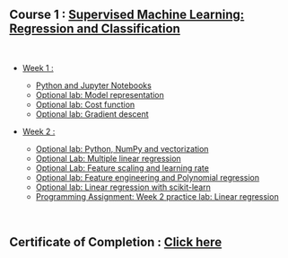 ## Course 1 : [Supervised Machine Learning: Regression and Classification](https://github.com/RitoChak/Supervised-Machine-Learning-Regression-and-Classification.git)

<br/>

- [Week 1 :](https://github.com/RitoChak/Supervised-Machine-Learning-Regression-and-Classification/tree/2b9db4a80a1c9ebd188a639845ec4a02f2a9edde/Week%201)
  - [Python and Jupyter Notebooks](https://github.com/RitoChak/Supervised-Machine-Learning-Regression-and-Classification/blob/2b9db4a80a1c9ebd188a639845ec4a02f2a9edde/Week%201/C1_W1_Lab01_Python_Jupyter_Soln.ipynb)
  - [Optional lab: Model representation](https://github.com/RitoChak/Supervised-Machine-Learning-Regression-and-Classification/blob/2b9db4a80a1c9ebd188a639845ec4a02f2a9edde/Week%201/C1_W1_Lab02_Model_Representation_Soln.ipynb)
  - [Optional lab: Cost function](https://github.com/RitoChak/Supervised-Machine-Learning-Regression-and-Classification/blob/2b9db4a80a1c9ebd188a639845ec4a02f2a9edde/Week%201/C1_W1_Lab03_Cost_function_Soln.ipynb)
  - [Optional lab: Gradient descent](https://github.com/RitoChak/Supervised-Machine-Learning-Regression-and-Classification/blob/2b9db4a80a1c9ebd188a639845ec4a02f2a9edde/Week%201/C1_W1_Lab04_Gradient_Descent_Soln.ipynb)

- [Week 2 :](https://github.com/RitoChak/Supervised-Machine-Learning-Regression-and-Classification/tree/2b9db4a80a1c9ebd188a639845ec4a02f2a9edde/Week%202)
  - [Optional lab: Python, NumPy and vectorization](https://github.com/RitoChak/Supervised-Machine-Learning-Regression-and-Classification/blob/2b9db4a80a1c9ebd188a639845ec4a02f2a9edde/Week%202/C1_W2_Lab01_Python_Numpy_Vectorization_Soln.ipynb)
  - [Optional Lab: Multiple linear regression](https://github.com/RitoChak/Supervised-Machine-Learning-Regression-and-Classification/blob/2b9db4a80a1c9ebd188a639845ec4a02f2a9edde/Week%202/C1_W2_Lab02_Multiple_Variable_Soln.ipynb)
  - [Optional Lab: Feature scaling and learning rate](https://github.com/RitoChak/Supervised-Machine-Learning-Regression-and-Classification/blob/2b9db4a80a1c9ebd188a639845ec4a02f2a9edde/Week%202/C1_W2_Lab03_Feature_Scaling_and_Learning_Rate_Soln.ipynb)
  - [Optional lab: Feature engineering and Polynomial regression](https://github.com/RitoChak/Supervised-Machine-Learning-Regression-and-Classification/blob/2b9db4a80a1c9ebd188a639845ec4a02f2a9edde/Week%202/C1_W2_Lab04_FeatEng_PolyReg_Soln.ipynb)
  - [Optional lab: Linear regression with scikit-learn](https://github.com/RitoChak/Supervised-Machine-Learning-Regression-and-Classification/blob/2b9db4a80a1c9ebd188a639845ec4a02f2a9edde/Week%202/C1_W2_Lab05_Sklearn_GD_Soln.ipynb)
  - [Programming Assignment: Week 2 practice lab: Linear regression](https://github.com/RitoChak/Supervised-Machine-Learning-Regression-and-Classification/blob/2b9db4a80a1c9ebd188a639845ec4a02f2a9edde/Week%202/C1_W2_Lab06_Sklearn_Normal_Soln.ipynb)

<br/>

## Certificate of Completion : [Click here](https://coursera.org/share/677b477121b4ba9bc248b08f295613e9)

